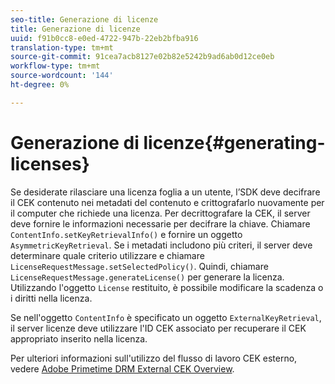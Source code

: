 ```yaml
---
seo-title: Generazione di licenze
title: Generazione di licenze
uuid: f91b0cc8-e0ed-4722-947b-22eb2bfba916
translation-type: tm+mt
source-git-commit: 91cea7acb8127e02b82e5242b9ad6ab0d12ce0eb
workflow-type: tm+mt
source-wordcount: '144'
ht-degree: 0%

---
```



# Generazione di licenze{#generating-licenses}

Se desiderate rilasciare una licenza foglia a un utente, l’SDK deve decifrare il CEK contenuto nei metadati del contenuto e crittografarlo nuovamente per il computer che richiede una licenza. Per decrittografare la CEK, il server deve fornire le informazioni necessarie per decifrare la chiave. Chiamare `ContentInfo.setKeyRetrievalInfo()` e fornire un oggetto `AsymmetricKeyRetrieval`. Se i metadati includono più criteri, il server deve determinare quale criterio utilizzare e chiamare `LicenseRequestMessage.setSelectedPolicy()`. Quindi, chiamare `LicenseRequestMessage.generateLicense()` per generare la licenza. Utilizzando l&#39;oggetto `License` restituito, è possibile modificare la scadenza o i diritti nella licenza.

Se nell&#39;oggetto `ContentInfo` è specificato un oggetto `ExternalKeyRetrieval`, il server licenze deve utilizzare l&#39;ID CEK associato per recuperare il CEK appropriato inserito nella licenza.

Per ulteriori informazioni sull&#39;utilizzo del flusso di lavoro CEK esterno, vedere [ Adobe Primetime DRM External CEK Overview](../../../aaxs-drm-xkey-mgmt/aaxs-drm-using-external-cek-overview.md).
